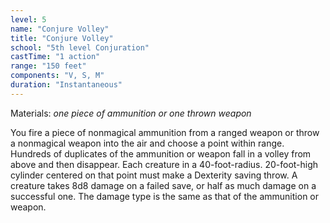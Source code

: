 ```yaml
---
level: 5
name: "Conjure Volley"
title: "Conjure Volley"
school: "5th level Conjuration"
castTime: "1 action"
range: "150 feet"
components: "V, S, M"
duration: "Instantaneous"
---
```


Materials: *one piece of ammunition or one thrown weapon*

You fire a piece of nonmagical ammunition from a ranged weapon or throw a nonmagical weapon into the air and choose a point within range. Hundreds of duplicates of the ammunition or weapon fall in a volley from above and then disappear. Each creature in a 40-foot-radius. 20-foot-high cylinder centered on that point must make a Dexterity saving throw. A creature takes 8d8 damage on a failed save, or half as much damage on a successful one. The damage type is the same as that of the ammunition or weapon.

